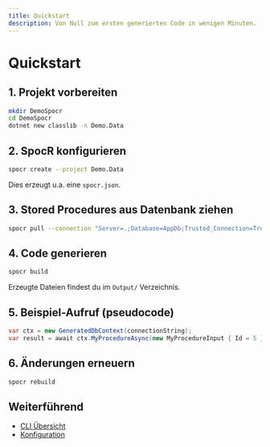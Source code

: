 ```yaml
---
title: Quickstart
description: Von Null zum ersten generierten Code in wenigen Minuten.
---
```


# Quickstart

## 1. Projekt vorbereiten

```bash
mkdir DemoSpocr
cd DemoSpocr
dotnet new classlib -n Demo.Data
```

## 2. SpocR konfigurieren

```bash
spocr create --project Demo.Data
```

Dies erzeugt u.a. eine `spocr.json`.

## 3. Stored Procedures aus Datenbank ziehen

```bash
spocr pull --connection "Server=.;Database=AppDb;Trusted_Connection=True;"
```

## 4. Code generieren

```bash
spocr build
```

Erzeugte Dateien findest du im `Output/` Verzeichnis.

## 5. Beispiel-Aufruf (pseudocode)

```csharp
var ctx = new GeneratedDbContext(connectionString);
var result = await ctx.MyProcedureAsync(new MyProcedureInput { Id = 5 });
```

## 6. Änderungen erneuern

```bash
spocr rebuild
```

## Weiterführend

- [CLI Übersicht](/cli/)
- [Konfiguration](/reference/configuration-schema)
